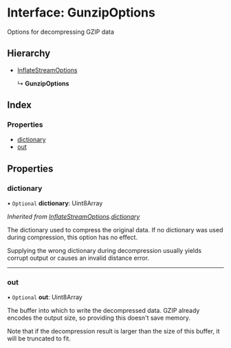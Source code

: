 # Interface: GunzipOptions

Options for decompressing GZIP data

## Hierarchy

* [InflateStreamOptions](inflatestreamoptions.md)

  ↳ **GunzipOptions**

## Index

### Properties

* [dictionary](gunzipoptions.md#dictionary)
* [out](gunzipoptions.md#out)

## Properties

### dictionary

• `Optional` **dictionary**: Uint8Array

*Inherited from [InflateStreamOptions](inflatestreamoptions.md).[dictionary](inflatestreamoptions.md#dictionary)*

The dictionary used to compress the original data. If no dictionary was used during compression, this option has no effect.

Supplying the wrong dictionary during decompression usually yields corrupt output or causes an invalid distance error.

___

### out

• `Optional` **out**: Uint8Array

The buffer into which to write the decompressed data. GZIP already encodes the output size, so providing this doesn't save memory.

Note that if the decompression result is larger than the size of this buffer, it will be truncated to fit.
